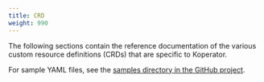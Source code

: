 ```yaml
---
title: CRD
weight: 990
---
```


The following sections contain the reference documentation of the various custom resource definitions (CRDs) that are specific to Koperator.

For sample YAML files, see the [samples directory in the GitHub project](https://github.com/adobe/koperator/tree/master/config/samples).
